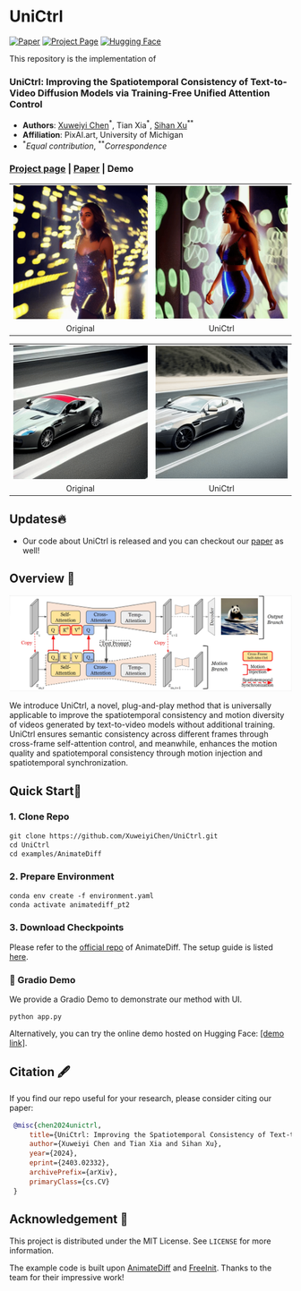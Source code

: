# UniCtrl

[![Paper](https://img.shields.io/badge/arXiv-Paper-b31b1b?logo=arxiv&logoColor=b31b1b)](https://arxiv.org/abs/2403.02332)
[![Project Page](https://img.shields.io/badge/Project-Website-5B7493?logo=googlechrome&logoColor=5B7493)](https://unified-attention-control.github.io/)
[![Hugging Face](https://img.shields.io/badge/%F0%9F%A4%97%20Demo-%20Hugging%20Face-ED7D31)](https://huggingface.co/spaces/Xuweiyi/UniCtrl)


This repository is the implementation of

### UniCtrl: Improving the Spatiotemporal Consistency of Text-to-Video Diffusion Models via Training-Free Unified Attention Control

- **Authors**: [Xuweiyi Chen](https://xuweiyichen.github.io/)<sup>\*</sup>, Tian Xia<sup>\*</sup>, [Sihan Xu](https://sihanxu.github.io/)<sup>**</sup>
- **Affiliation**: PixAI.art, University of Michigan
- <sup>*</sup>*Equal contribution*, <sup>**</sup>*Correspondence*

### [Project page](https://unified-attention-control.github.io/) | [Paper](https://arxiv.org/abs/2403.02332) | Demo
<table>
  <tr>
    <td><img src="./assets/girl/orig_sample.gif" alt="Original" style="width:100%"></td>
    <td><img src="./assets/girl/ctrl_sample.gif" alt="UniCtrl" style="width:100%"></td>
  </tr>
  <tr>
    <td align="center">Original</td>
    <td align="center">UniCtrl</td>
  </tr>
</table>

<table>
  <tr>
    <td><img src="./assets/mt/orig_sample.gif" alt="Original" style="width:100%"></td>
    <td><img src="./assets/mt/ctrl_sample.gif" alt="UniCtrl" style="width:100%"></td>
  </tr>
  <tr>
    <td align="center">Original</td>
    <td align="center">UniCtrl</td>
  </tr>
</table>

## Updates🔥 

- Our code about UniCtrl is released and you can checkout our [paper](https://arxiv.org/abs/2403.02332) as well!

## Overview 📖
![overall_structure](./assets/unictrl.jpg)

We introduce UniCtrl, a novel, plug-and-play method that is universally applicable to improve the spatiotemporal consistency and motion diversity of videos generated by text-to-video models without additional training. UniCtrl ensures semantic consistency across different frames through cross-frame self-attention control, and meanwhile, enhances the motion quality and spatiotemporal consistency through motion injection and spatiotemporal synchronization.

## Quick Start🔨

### 1. Clone Repo

```
git clone https://github.com/XuweiyiChen/UniCtrl.git
cd UniCtrl
cd examples/AnimateDiff
```

### 2. Prepare Environment

```
conda env create -f environment.yaml
conda activate animatediff_pt2
```

### 3. Download Checkpoints

Please refer to the [official repo](https://github.com/guoyww/AnimateDiff) of AnimateDiff. The setup guide is listed [here](https://github.com/guoyww/AnimateDiff/blob/main/__assets__/docs/animatediff.md).

### 🤗 Gradio Demo

We provide a Gradio Demo to demonstrate our method with UI.

```
python app.py
```
Alternatively, you can try the online demo hosted on Hugging Face: [[demo link]](https://huggingface.co/).

## Citation :fountain_pen: 

   If you find our repo useful for your research, please consider citing our paper:

   ```bibtex
    @misc{chen2024unictrl,
        title={UniCtrl: Improving the Spatiotemporal Consistency of Text-to-Video Diffusion Models via Training-Free Unified Attention Control}, 
        author={Xuweiyi Chen and Tian Xia and Sihan Xu},
        year={2024},
        eprint={2403.02332},
        archivePrefix={arXiv},
        primaryClass={cs.CV}
    }
   ```

## Acknowledgement :white_heart:

This project is distributed under the MIT License. See `LICENSE` for more information.

The example code is built upon [AnimateDiff](https://github.com/guoyww/AnimateDiff) and [FreeInit](https://github.com/TianxingWu/FreeInit). Thanks to the team for their impressive work!

